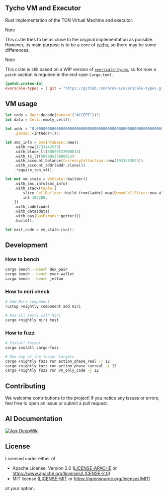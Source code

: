 ## Tycho VM and Executor

Rust implementation of the TON Virtual Machine and executor.

> [!NOTE]
> This crate tries to be as close to the original implementation as possible.
> However, its main purpose is to be a core of [tycho](https://github.com/broxus/tycho), so there may be some differences.

> [!NOTE]
> This crate is still based on a WIP version of [`everscale-types`](https://github.com/broxus/everscale-types), so for now a `patch` section is required in the end-user `Cargo.toml`.
>
> ```toml
> [patch.crates-io]
> everscale-types = { git = "https://github.com/broxus/everscale-types.git", rev = "245c7f05d7a737c8ebaad7224e7a8641f0b48f68" }
> ```

## VM usage

```rust
let code = Boc::decode(tvmasm!("ACCEPT"))?;
let data = Cell::empty_cell();

let addr = "0:0000000000000000000000000000000000000000000000000000000000000000"
    .parse::<IntAddr>()?;

let smc_info = SmcInfoBase::new()
    .with_now(1733142533)
    .with_block_lt(50899537000013)
    .with_tx_lt(50899537000013)
    .with_account_balance(CurrencyCollection::new(1931553923))
    .with_account_addr(addr.clone())
    .require_ton_v4();

let mut vm_state = VmState::builder()
    .with_smc_info(smc_info)
    .with_stack(tuple![
        slice CellBuilder::build_from(&addr).map(OwnedCellSlice::new_allow_exotic)?,
        int 103289,
    ])
    .with_code(code)
    .with_data(data)
    .with_gas(GasParams::getter())
    .build();

let exit_code = vm_state.run();
```

## Development

### How to bench

```bash
cargo bench --bench dex_pair
cargo bench --bench ever_wallet
cargo bench --bench jetton
```

### How to miri check

```bash
# Add Miri component
rustup +nightly component add miri

# Run all tests with Miri
cargo +nightly miri test
```

### How to fuzz

```bash
# Install fuzzer
cargo install cargo-fuzz

# Run any of the fuzzer targets
cargo +nightly fuzz run action_phase_real -j 12
cargo +nightly fuzz run action_phase_surreal -j 12
cargo +nightly fuzz run vm_only_code -j 12
```

## Contributing

We welcome contributions to the project! If you notice any issues or errors, feel free to open an issue or submit a pull request.

## AI Documentation
[![Ask DeepWiki](https://deepwiki.com/badge.svg)](https://deepwiki.com/broxus/tycho-vm)

## License

Licensed under either of

* Apache License, Version 2.0 ([LICENSE-APACHE](LICENSE-APACHE) or <https://www.apache.org/licenses/LICENSE-2.0>)
* MIT license ([LICENSE-MIT](LICENSE-MIT) or <https://opensource.org/licenses/MIT>)

at your option.
